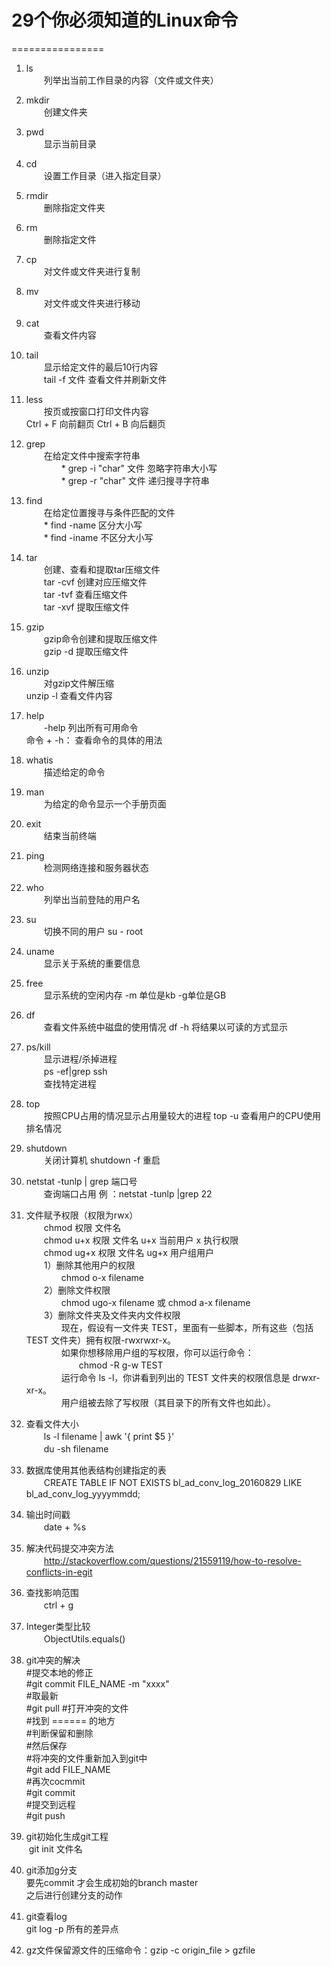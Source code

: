 # 29个你必须知道的Linux命令
================

1. ls<br>
　　列举出当前工作目录的内容（文件或文件夹）

2. mkdir<br>
　　创建文件夹

3. pwd<br>
　　显示当前目录

4. cd<br>
　　设置工作目录（进入指定目录）

5. rmdir<br>
　　删除指定文件夹

6. rm<br>
　　删除指定文件

7. cp<br>
　　对文件或文件夹进行复制

8. mv<br>
　　对文件或文件夹进行移动

9. cat<br>
　　查看文件内容

10. tail<br>
　　显示给定文件的最后10行内容<br>
　　tail -f 文件  查看文件并刷新文件

11. less<br>
　　按页或按窗口打印文件内容<br>
Ctrl + F 向前翻页   Ctrl + B 向后翻页

12. grep<br>
　　在给定文件中搜索字符串<br>
　　　　* grep -i "char" 文件 忽略字符串大小写<br>
　　　　* grep -r "char" 文件 递归搜寻字符串<br>

13. find<br>
　　在给定位置搜寻与条件匹配的文件<br>
　　* find -name  区分大小写<br>
　　* find -iname  不区分大小写<br>

14. tar<br>
　　创建、查看和提取tar压缩文件<br>
　　tar -cvf 创建对应压缩文件<br>
　　tar -tvf 查看压缩文件<br>
　　tar -xvf 提取压缩文件<br>

15. gzip<br>
　　gzip命令创建和提取压缩文件<br>
　　gzip -d 提取压缩文件

16. unzip<br>
　　对gzip文件解压缩<br>    unzip -l 查看文件内容

17. help<br>
　　-help 列出所有可用命令<br>    命令 + -h：  查看命令的具体的用法

18. whatis<br>
　　描述给定的命令

19. man<br>
　　为给定的命令显示一个手册页面

20. exit<br>
　　结束当前终端

21. ping<br>
　　检测网络连接和服务器状态

22. who<br>
　　列举出当前登陆的用户名

23. su<br>
　　切换不同的用户 su - root

24. uname<br>
　　显示关于系统的重要信息

25. free<br>
　　显示系统的空闲内存   -m  单位是kb   -g单位是GB

26. df<br>
　　查看文件系统中磁盘的使用情况   df -h 将结果以可读的方式显示

27. ps/kill<br>
　　显示进程/杀掉进程<br>
　　ps -ef|grep ssh<br>
　　查找特定进程<br>

28. top<br>
　　按照CPU占用的情况显示占用量较大的进程   top -u 查看用户的CPU使用排名情况

29. shutdown<br>
　　关闭计算机   shutdown -f 重启

30. netstat -tunlp | grep 端口号<br>
　　查询端口占用 例 ：netstat -tunlp |grep 22

31. 文件赋予权限（权限为rwx）<br>
　　chmod 权限 文件名<br>
　　chmod u+x 权限 文件名    u+x  当前用户    x   执行权限  <br>
　　chmod ug+x 权限 文件名   ug+x 用户组用户<br>
　　1）删除其他用户的权限<br>
　　　　chmod o-x filename <br>
　　2）删除文件权限<br>
　　　　chmod ugo-x filename 或 chmod a-x filename<br>
　　3）删除文件夹及文件夹内文件权限<br>
　　　　现在，假设有一文件夹 TEST，里面有一些脚本，所有这些（包括 TEST 文件夹）拥有权限-rwxrwxr-x。<br>
　　　　如果你想移除用户组的写权限，你可以运行命令：<br>
　　　　　　chmod -R g-w TEST<br>
　　　　运行命令 ls -l，你讲看到列出的 TEST 文件夹的权限信息是 drwxr-xr-x。<br>
　　　　用户组被去除了写权限（其目录下的所有文件也如此）。<br>
32. 查看文件大小<br>
　　ls -l filename | awk '{ print $5 }' <br>
　　du -sh filename <br>
33. 数据库使用其他表结构创建指定的表<br>
　　CREATE TABLE IF NOT EXISTS bl_ad_conv_log_20160829 LIKE bl_ad_conv_log_yyyymmdd;<br>
34. 输出时间戳<br>
　　date + %s<br>
35. 解决代码提交冲突方法<br>
　　http://stackoverflow.com/questions/21559119/how-to-resolve-conflicts-in-egit<br>
36. 查找影响范围<br>
　　ctrl + g<br>
37. Integer类型比较<br>
　　ObjectUtils.equals()<br>
38. git冲突的解决<br>
  #提交本地的修正<br>
  #git commit FILE_NAME -m "xxxx"<br>
  #取最新<br>
  #git pull
  #打开冲突的文件<br>
  #找到 ====== 的地方<br>
  #判断保留和删除<br>
  #然后保存<br>
  #将冲突的文件重新加入到git中<br>
  #git add FILE_NAME<br>
  #再次cocmmit<br>
  #git commit<br>
  #提交到远程<br>
  #git push<br>
39. git初始化生成git工程  
  git init 文件名  
40. git添加g分支  
  要先commit 才会生成初始的branch  master  
  之后进行创建分支的动作  
41. git查看log  
  git log -p 所有的差异点<br>
42. gz文件保留源文件的压缩命令：gzip -c origin_file > gzfile
